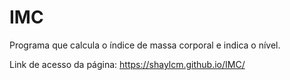# IMC


Programa que calcula o índice de massa corporal e indica o nível.

Link de acesso da página: https://shaylcm.github.io/IMC/
